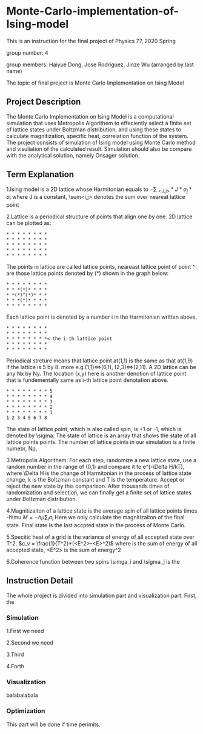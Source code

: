 # Monte-Carlo-implementation-of-Ising-model

This is an instruction for the final project of Physics 77, 2020 Spring

group number: 4

group members: Haiyue Dong, Jose Rodriguez, Jinze Wu (arranged by last name)

The topic of final project is Monte Carlo Implementation on Ising Model

## Project Description

The Monte Carlo Implementation on Ising Model is a computational simulation that uses Metropolis 
Algorithem to effeciently select a finite set of lattice states under Boltzman distribution, and 
using these states to calculate magnitization, specific heat, correlation function of the system.
The project consists of simulation of Ising model using Monte Carlo method and visuliation of the
calculated result. Simulation should also be compare with the analytical solution, namely Onsager
solution.

## Term Explanation

1.Ising model is a 2D lattice whose Harmitonian equals to $-\sum_{<i,j>}*J*\sigma_j*\sigma_i$
  where J is a constant, \sum<i,j> denotes the sum over neareat lattice point
  
2.Lattice is a periodical structure of points that align one by one. 2D lattice can be plotted as:

    * * * * * * * *   
    * * * * * * * * 
    * * * * * * * *
    * * * * * * * *
    * * * * * * * *
    
  The points in lattice are called lattice points, neareast lattice point of point ^ are those 
  lattice points denoted by (*) shown in the graph below:
  
    * * * * * * * * 
    * * *(*)* * * *
    * *(*)^(*)* * *
    * * *(*)* * * *
    * * * * * * * *
    
  Each lattice point is denoted by a number i in the Harmitonian written above.
  
    * * * * * * * * 
    * * * * * * * *
    * * * * * * * *<-the i-th lattice point
    * * * * * * * *
    * * * * * * * *
    
  Periodical strcture means that lattice point at(1,1) is the same as that at(1,9) if the lattice 
  is 5 by 8. more e.g.(1,1)<=>(6,1), (2,3)<=>(2,11). A 2D lattice can be any Nx by Ny.
  The location (x,y) here is another denotion of lattice point that is fundementally same as i-th 
  lattice point denotation above.
  
    * * * * * * * * 5 
    * * * * * * * * 4
    * * * * * * * * 3
    * * * * * * * * 2
    * * * * * * * * 1
    1 2 3 4 5 6 7 8 
    
   The state of lattice point, which is also called spin, is +1 or -1, which is denoted by \sigma.
   The state of lattice is an array that shows the state of all lattice points points.
   The number of lattice points in our simulation is a finite numebr, Np, 
   
3.Metropolis Algorithem: For each step, randomize a new lattice state, use a random number in the 
                         range of (0,1) and compare it to e^(-\Delta H/kT), where \Delta H is the 
                         change of Harmitonian in the process of lattice state change, k is the 
                         Boltzman constant and T is the temperature. Accept or reject the new state 
                         by this comparison. After thousands times of randomization and selection, 
                         we can finally get a finite set of lattice states under Boltzman distribution.

4.Magnitizaiton of a lattice state is the average spin of all lattice points times -h\mu
  $M = -h\mu \sum_i \sigma_i$
  Here we only calculate the magnitizaiton of the final state.
  Final state is the last accpted state in the process of Monte Carlo.
  
5.Specitic heat of a grid is the variance of energy of all accepted state over T^2.
  $c_v = \frac{1}{T^2}*(<E^2>-<E>^2)$
  where <E> is the sum of energy of all accepted state, <E^2> is the sum of energy^2

6.Coherence function between two spins \simga_i and \sigma_j is the 

## Instruction Detail

The whole project is divided into simulation part and visualization part. First, the 


### Simulation

1.First we need

2.Second we need

3.Third

4.Forth

### Visualization

balabalabala

### Optimization

This part will be done if time perimits.
